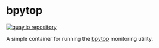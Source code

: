 # bpytop

[![quay.io repository](https://img.shields.io/badge/updated-2022--05--08-green)](https://quay.io/repository/miabbott/bpytop)

A simple container for running the [bpytop](https://github.com/aristocratos/bpytop) monitoring utility.